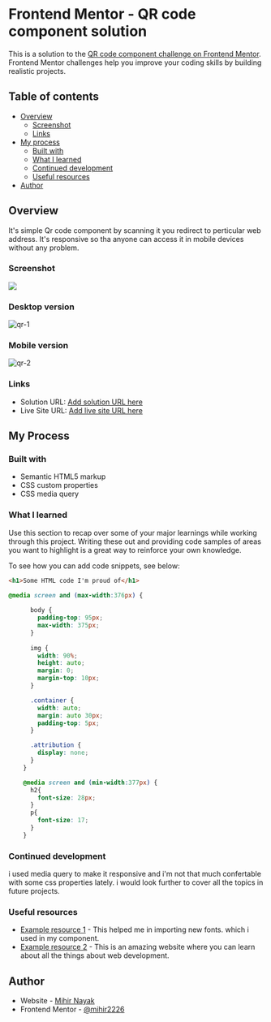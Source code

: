 # Frontend Mentor - QR code component solution

This is a solution to the [QR code component challenge on Frontend Mentor](https://www.frontendmentor.io/challenges/qr-code-component-iux_sIO_H). Frontend Mentor challenges help you improve your coding skills by building realistic projects. 

## Table of contents

- [Overview](#overview)
  - [Screenshot](#screenshot)
  - [Links](#links)
- [My process](#my-process)
  - [Built with](#built-with)
  - [What I learned](#what-i-learned)
  - [Continued development](#continued-development)
  - [Useful resources](#useful-resources)
- [Author](#author)


## Overview

It's simple Qr code component by scanning it you redirect to perticular web address. It's responsive so tha anyone can access it in mobile devices without any problem.

### Screenshot

![](./screenshot.jpg)
### Desktop version
![qr-1](https://user-images.githubusercontent.com/99991521/181359642-e4845a6b-28fa-4539-8586-41cd857eb1ab.PNG)

### Mobile version
![qr-2](https://user-images.githubusercontent.com/99991521/181359698-02cc2431-cb6c-496b-bcb2-d3518b38d74e.PNG)


### Links

- Solution URL: [Add solution URL here](https://your-solution-url.com)
- Live Site URL: [Add live site URL here](https://your-live-site-url.com)

## My Process

### Built with

- Semantic HTML5 markup
- CSS custom properties
- CSS media query

### What I learned

Use this section to recap over some of your major learnings while working through this project. Writing these out and providing code samples of areas you want to highlight is a great way to reinforce your own knowledge.

To see how you can add code snippets, see below:

```html
<h1>Some HTML code I'm proud of</h1>
```
```css
@media screen and (max-width:376px) {
      
      body {
        padding-top: 95px;
        max-width: 375px;
      }
      
      img {
        width: 90%;
        height: auto;
        margin: 0;
        margin-top: 10px;
      }

      .container {
        width: auto;
        margin: auto 30px;
        padding-top: 5px;
      }

      .attribution {
        display: none;
      }
    }

    @media screen and (min-width:377px) {
      h2{
        font-size: 28px;
      }
      p{
        font-size: 17;
      }
    }
```

### Continued development

i used media query to make it responsive and i'm not that much confertable with some css properties lately. i would look further to cover all the topics in future projects.

### Useful resources

- [Example resource 1](https://fonts.google.com) - This helped me in importing new fonts. which i used in my component.
- [Example resource 2](https://www.w3schools.com) - This is an amazing website where you can learn about all the things about web development.

## Author

- Website - [Mihir Nayak](https://www.your-site.com)
- Frontend Mentor - [@mihir2226](https://www.frontendmentor.io/profile/@mihir2226)

